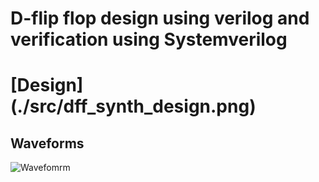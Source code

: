 # D-flip flop design using verilog and verification using Systemverilog

# [Design] (./src/dff_synth_design.png)

## Waveforms
![Wavefomrm](./Waveforms.png)
